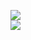 [![](https://img.shields.io/badge/Made%20With-Github%20Spray-lightgrey.svg?style=for-the-badge&logo=github)](https://github.com/Annihil/github-spray#1323)  
[![](https://i.imgur.com/2DrTn0Z.gif)](https://github.com/Annihil/github-spray)